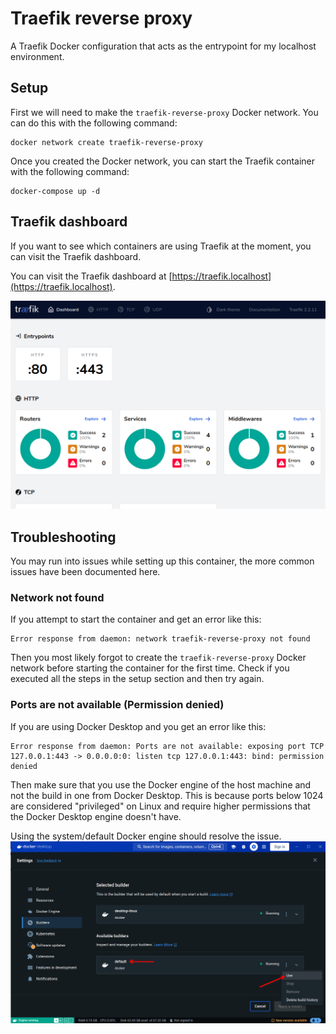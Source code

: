 # Traefik reverse proxy
A Traefik Docker configuration that acts as the entrypoint for my localhost environment.


## Setup
First we will need to make the `traefik-reverse-proxy` Docker network.
You can do this with the following command:
```
docker network create traefik-reverse-proxy
```

Once you created the Docker network, you can start the Traefik container with the following command:
```
docker-compose up -d
```


## Traefik dashboard
If you want to see which containers are using Traefik at the moment, you can visit the Traefik dashboard.

You can visit the Traefik dashboard at [https://traefik.localhost](https://traefik.localhost).

![Screenshot of the Traefik dashboard](./assets/traefik_dashboard_preview.png)


## Troubleshooting
You may run into issues while setting up this container, the more common issues have been documented here.

### Network not found
If you attempt to start the container and get an error like this:
```
Error response from daemon: network traefik-reverse-proxy not found
```

Then you most likely forgot to create the `traefik-reverse-proxy` Docker network before starting the container for the first time.
Check if you executed all the steps in the setup section and then try again.


### Ports are not available (Permission denied)
If you are using Docker Desktop and you get an error like this:
```
Error response from daemon: Ports are not available: exposing port TCP 127.0.0.1:443 -> 0.0.0.0:0: listen tcp 127.0.0.1:443: bind: permission denied
```

Then make sure that you use the Docker engine of the host machine and not the build in one from Docker Desktop.
This is because ports below 1024 are considered "privileged" on Linux and require higher permissions that the Docker Desktop engine doesn't have.

Using the system/default Docker engine should resolve the issue.
![Screenshot of the option you have to click in the Docker Desktop interface](./assets/docker_desktop_change_docker_engine.png)


